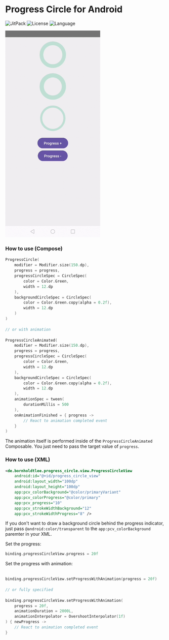 # Progress Circle for Android

![JitPack](https://img.shields.io/jitpack/version/com.github.bornholdtleegmbh/android-progress-circle?color=%2344cc11&style=for-the-badge)
![License](https://img.shields.io/github/license/bornholdtleegmbh/android-progress-circle?color=%230087ff&style=for-the-badge)
![Language](https://img.shields.io/github/languages/top/bornholdtleegmbh/android-progress-circle?color=%23875dff&style=for-the-badge)

<img src="demo.gif" alt="demo" width="300"/>

### How to use (Compose)

```kotlin
ProgressCircle(
    modifier = Modifier.size(150.dp),
    progress = progress,
    progressCircleSpec = CircleSpec(
        color = Color.Green,
        width = 12.dp
    ),
    backgroundCircleSpec = CircleSpec(
        color = Color.Green.copy(alpha = 0.2f),
        width = 12.dp
    )
)

// or with animation

ProgressCircleAnimated(
    modifier = Modifier.size(150.dp),
    progress = progress,
    progressCircleSpec = CircleSpec(
        color = Color.Green,
        width = 12.dp
    ),
    backgroundCircleSpec = CircleSpec(
        color = Color.Green.copy(alpha = 0.2f),
        width = 12.dp
    ),
    animationSpec = tween(
        durationMillis = 500
    ),
    onAnimationFinished = { progress ->
        // React to animation completed event
    }
)
```

The animation itself is performed inside of the `ProgressCircleAnimated` Composable. You just need to pass the target value of `progress`.

### How to use (XML)
```xml
<de.bornholdtlee.progress_circle.view.ProgressCircleView
    android:id="@+id/progress_circle_view"
    android:layout_width="100dp"
    android:layout_height="100dp"
    app:pcv_colorBackground="@color/primaryVariant"
    app:pcv_colorProgress="@color/primary"
    app:pcv_progress="10"
    app:pcv_strokeWidthBackground="12"
    app:pcv_strokeWidthProgress="8" />
```
If you don't want to draw a background circle behind the progress indicator, just pass `@android:color/transparent` to the `app:pcv_colorBackground` paremter in your XML.

Set the progress:
```kotlin
binding.progressCircleView.progress = 20f
```

Set the progress with animation:
```kotlin

binding.progressCircleView.setProgressWithAnimation(progress = 20f)

// or fully specified

binding.progressCircleView.setProgressWithAnimation(
    progress = 20f,
    animationDuration = 2000L,
    animationInterpolator = OvershootInterpolator(1f)
) { newProgress ->
    // React to animation completed event
}
```
